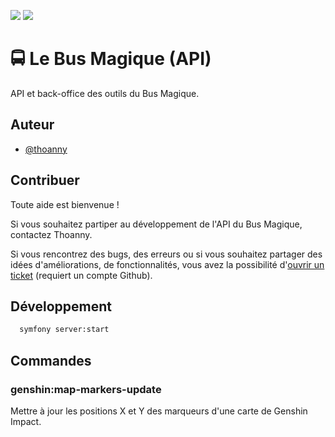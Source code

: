 ![](https://img.shields.io/github/last-commit/thoanny/lebusmagique-api?style=for-the-badge)
![](https://img.shields.io/github/issues/thoanny/lebusmagique-api?style=for-the-badge)

# 🚍 Le Bus Magique (API)

API et back-office des outils du Bus Magique.

## Auteur

- [@thoanny](https://github.com/thoanny)

## Contribuer

Toute aide est bienvenue ! 

Si vous souhaitez partiper au développement de l'API du Bus Magique, contactez Thoanny. 

Si vous rencontrez des bugs, des erreurs ou si vous souhaitez partager des idées d'améliorations, de fonctionnalités, vous avez la possibilité d'[ouvrir un ticket](https://github.com/thoanny/lebusmagique-api/issues) (requiert un compte Github).
## Développement

```bash
  symfony server:start
```

## Commandes

### genshin:map-markers-update

Mettre à jour les positions X et Y des marqueurs d'une carte de Genshin Impact.